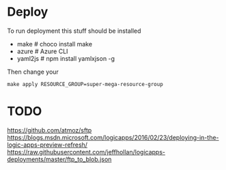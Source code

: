 # Deploy

To run deployment this stuff should be installed

- make # choco install make
- azure # Azure CLI
- yaml2js # npm install yamlxjson -g

Then change your

```
make apply RESOURCE_GROUP=super-mega-resource-group
```

# TODO

https://github.com/atmoz/sftp
https://blogs.msdn.microsoft.com/logicapps/2016/02/23/deploying-in-the-logic-apps-preview-refresh/
https://raw.githubusercontent.com/jeffhollan/logicapps-deployments/master/ftp_to_blob.json
